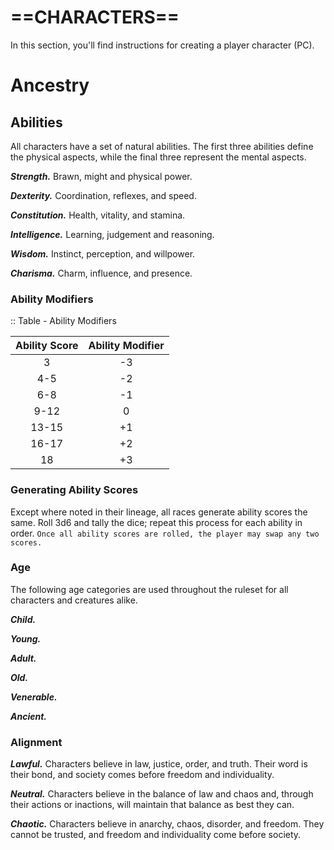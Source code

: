 # ==CHARACTERS==

In this section, you'll find instructions for creating a player character (PC).
# Ancestry

<!--add copy here-->
## Abilities

All characters have a set of natural abilities. The first three abilities define the physical aspects, while the final three represent the mental aspects.

***Strength.*** Brawn, might and physical power.

***Dexterity.*** Coordination, reflexes, and speed.

***Constitution.*** Health, vitality, and stamina.

***Intelligence.*** Learning, judgement and reasoning.

***Wisdom.*** Instinct, perception, and willpower.

***Charisma.*** Charm, influence, and presence.
### Ability Modifiers

<!--add copy here-->

:: Table - Ability Modifiers

| Ability Score | Ability Modifier |
| :-----------: | :--------------: |
|       3       |        -3        |
|      4-5      |        -2        |
|      6-8      |        -1        |
|     9-12      |        0         |
|     13-15     |        +1        |
|     16-17     |        +2        |
|      18       |        +3        |

### Generating Ability Scores

Except where noted in their lineage, all races generate ability scores the same. Roll 3d6 and tally the dice; repeat this process for each ability in order. `Once all ability scores are rolled, the player may swap any two scores.`
### Age

The following age categories are used throughout the ruleset for all characters and creatures alike.

***Child.*** <!--add copy here-->

***Young.*** <!--add copy here-->

***Adult.*** <!--add copy here-->

***Old.*** <!--add copy here-->

***Venerable.*** <!--add copy here-->

***Ancient.*** <!--add copy here-->
### Alignment

***Lawful.*** Characters believe in law, justice, order, and truth. Their word is their bond, and society comes before freedom and individuality.

***Neutral.*** Characters believe in the balance of law and chaos and, through their actions or inactions, will maintain that balance as best they can.

***Chaotic.*** Characters believe in anarchy, chaos, disorder, and freedom. They cannot be trusted, and freedom and individuality come before society.